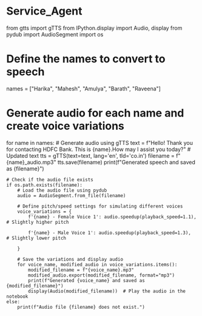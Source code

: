 # Service_Agent
from gtts import gTTS
from IPython.display import Audio, display
from pydub import AudioSegment
import os

# Define the names to convert to speech
names = ["Harika", "Mahesh", "Amulya", "Barath", "Raveena"]

# Generate audio for each name and create voice variations
for name in names:
    # Generate audio using gTTS
    text = f"Hello! Thank you for contacting HDFC Bank. This is {name}.How may I assist you today?"  # Updated text
    tts = gTTS(text=text, lang='en', tld='co.in')
    filename = f"{name}_audio.mp3"
    tts.save(filename)
    print(f"Generated speech and saved as {filename}")

    # Check if the audio file exists
    if os.path.exists(filename):
        # Load the audio file using pydub
        audio = AudioSegment.from_file(filename)

        # Define pitch/speed settings for simulating different voices
        voice_variations = {
            f'{name} - Female Voice 1': audio.speedup(playback_speed=1.1),  # Slightly higher pitch
           
            f'{name} - Male Voice 1': audio.speedup(playback_speed=1.3),    # Slightly lower pitch
          
        }

        # Save the variations and display audio
        for voice_name, modified_audio in voice_variations.items():
            modified_filename = f"{voice_name}.mp3"
            modified_audio.export(modified_filename, format="mp3")
            print(f"Generated {voice_name} and saved as {modified_filename}")
            display(Audio(modified_filename))  # Play the audio in the notebook
    else:
        print(f"Audio file {filename} does not exist.")
